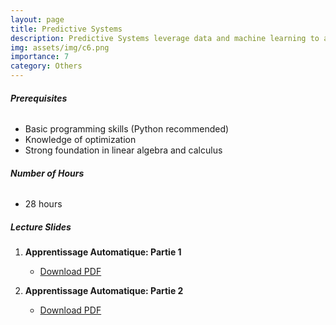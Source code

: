 ```yaml
---
layout: page
title: Predictive Systems
description: Predictive Systems leverage data and machine learning to anticipate future outcomes, enabling informed decision-making across diverse applications.
img: assets/img/c6.png
importance: 7
category: Others
---
```


###### **Prerequisites**
- Basic programming skills (Python recommended)
- Knowledge of optimization
- Strong foundation in linear algebra and calculus

###### **Number of Hours**
- 28 hours

##### **Lecture Slides**

1. **Apprentissage Automatique: Partie 1**
   - [Download PDF](../../assets/cours/Predictive%20systems/ML-TS%201.pdf)

2. **Apprentissage Automatique: Partie 2**
   - [Download PDF](../../assets/cours/Predictive%20systems/ML-TS%202.pdf)
